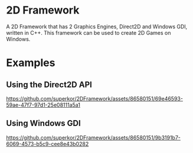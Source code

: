 # 2D Framework

A 2D Framework that has 2 Graphics Engines, Direct2D and Windows GDI, written in C++. This framework can be used to create 2D Games on Windows.

# Examples

## Using the Direct2D API

https://github.com/superkor/2DFramework/assets/86580151/69e46593-59ae-47f7-97d1-25e08111a5a1

## Using Windows GDI

https://github.com/superkor/2DFramework/assets/86580151/9b3191b7-6069-4573-b5c9-cee8e43b0282



